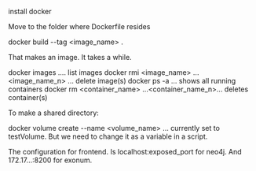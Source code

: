 install docker

Move to the folder where Dockerfile resides

docker build --tag <image_name> .

That makes an image. It takes a while.


docker images .... list images
docker rmi <image_name> ... <image_name_n> ... delete image(s)
docker ps -a ... shows all running containers
docker rm <container_name> ...<container_name_n>... deletes container(s)

To make a shared directory:

docker volume create --name <volume_name> ... currently set to testVolume. But we need to change it as a variable in a script.

The configuration for frontend. Is localhost:exposed_port for neo4j. And 172.17...:8200 for exonum.
